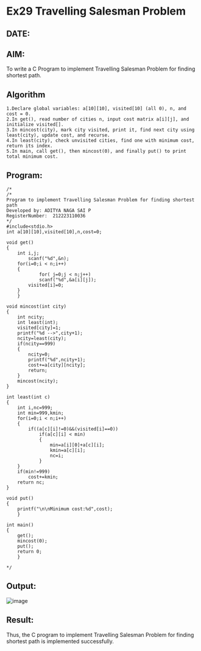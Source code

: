 # Ex29 Travelling Salesman Problem
## DATE:
## AIM:
To write a C Program to implement Travelling Salesman Problem for finding shortest path.
## Algorithm
```
1.Declare global variables: a[10][10], visited[10] (all 0), n, and cost = 0.
2.In get(), read number of cities n, input cost matrix a[i][j], and initialize visited[].
3.In mincost(city), mark city visited, print it, find next city using least(city), update cost, and recurse.
4.In least(city), check unvisited cities, find one with minimum cost, return its index.
5.In main, call get(), then mincost(0), and finally put() to print total minimum cost.
```
## Program:
```
/*
/*
Program to implement Travelling Salesman Problem for finding shortest path
Developed by: ADITYA NAGA SAI P
RegisterNumber:  212223110036
*/
#include<stdio.h>
int a[10][10],visited[10],n,cost=0;

void get()
{
	int i,j;
		scanf("%d",&n);
	for(i=0;i < n;i++)
	{
			for( j=0;j < n;j++)
			scanf("%d",&a[i][j]);
		visited[i]=0;
	}
	}

void mincost(int city)
{
	int ncity;
	int least(int);
	visited[city]=1;	
	printf("%d -->",city+1);
	ncity=least(city);
	if(ncity==999)
	{
		ncity=0;
		printf("%d",ncity+1);
		cost+=a[city][ncity];
		return;
	}
	mincost(ncity);
}

int least(int c)
{
	int i,nc=999;
	int min=999,kmin;
	for(i=0;i < n;i++)
	{
		if((a[c][i]!=0)&&(visited[i]==0))
			if(a[c][i] < min)
			{
				min=a[i][0]+a[c][i];
				kmin=a[c][i];
				nc=i;
			}
	}
	if(min!=999)
		cost+=kmin;
	return nc;
}

void put()
{
	printf("\n\nMinimum cost:%d",cost);
	}

int main()
{
	get();
	mincost(0);
	put();
	return 0;
	}
  
*/
```

## Output:

![image](https://github.com/user-attachments/assets/e821b059-83a6-48f5-a524-df3c65ec73af)


## Result:
Thus, the C program to implement Travelling Salesman Problem for finding shortest path is implemented successfully.
